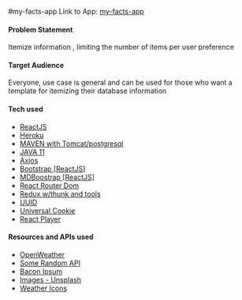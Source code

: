 #my-facts-app
Link to App: [my-facts-app](https://warm-harbor-16578.herokuapp.com/home)

#### Problem Statement
Itemize information , limiting the number of items per user preference

#### Target Audience
Everyone, use case is general and can be used for those who want a template for itemizing their database information

#### Tech used
* [ReactJS](https://reactjs.org/docs/create-a-new-react-app.html)
* [Heroku](https://heroku.com)
* [MAVEN with Tomcat/postgresql](https://mvnrepository.com/)
* [JAVA 11](https://www.oracle.com/java/technologies/javase-jdk11-downloads.html)
* [Axios](https://www.npmjs.com/package/axios)
* [Bootstrap [ReactJS]](https://react-bootstrap.github.io/getting-started/introduction/)
* [MDBoostrap [ReactJS]](https://mdbootstrap.com/docs/react/getting-started/quick-start/)
* [React Router Dom](https://reactrouter.com/web/guides/quick-start)
* [Redux w/thunk and tools](https://react-redux.js.org/introduction/quick-start)
* [UUID](https://www.npmjs.com/package/uuid)
* [Universal Cookie](https://www.npmjs.com/package/universal-cookie)
* [React Player](https://www.npmjs.com/package/react-player)

#### Resources and APIs used
* [OpenWeather](openweathermap.org)
* [Some Random API](http://some-random-api.ml/)
* [Bacon Ipsum](https://baconipsum.com/json-api/)
* [Images - Unsplash](https://unsplash.com/)
* [Weather Icons](https://erikflowers.github.io/weather-icons/)